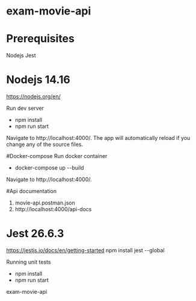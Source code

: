 # exam-movie-api

# Prerequisites
Nodejs
Jest

# Nodejs 14.16
https://nodejs.org/en/

Run dev server
- npm install
- npm run start

Navigate to http://localhost:4000/. The app will automatically reload if you change any of the source files.

#Docker-compose
Run docker container
- docker-compose up --build

Navigate to http://localhost:4000/.

#Api documentation
1. movie-api.postman.json
2. http://localhost:4000/api-docs

# Jest 26.6.3
https://jestjs.io/docs/en/getting-started
npm install jest --global

Running unit tests
- npm install
- npm run start



exam-movie-api
